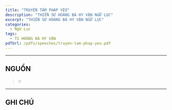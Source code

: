 ```yaml
---
title: "TRUYỀN TÂM PHÁP YẾU"
description: "THIỀN SƯ HOÀNG BÁ HY VẬN NGỮ LỤC"
excerpt: "THIỀN SƯ HOÀNG BÁ HY VẬN NGỮ LỤC"
categories: 
  - Ngữ Lục
tags: 
  - TS HOÀNG BÁ HY VẬN
pdfUrl: /pdfs/speeches/truyen-tam-phap-yeu.pdf
---
```




<hr class="blog-rule" />

## NGUỒN

> ✨

<hr class="blog-rule" />

## GHI CHÚ

[^1]: ⭐️ <a href="/masters/Huangbo-Xiyun" target="_blank">🔗 TS HOÀNG BÁ HY VẬN</a>
